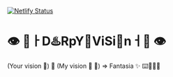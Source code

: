 [![Netlify Status](https://api.netlify.com/api/v1/badges/a4f7c397-c204-4ddf-bca4-9bf85673d52d/deploy-status)](https://app.netlify.com/sites/derpyvision/deploys)

# 👁 🌟ㅏD♨️RpY🦠ViSi🦠nㅓ💨 👁

(Your vision 🧿) 🧬 (My vision 📐 📲) => Fantasia ✨ ⌨️🌈👍🏻